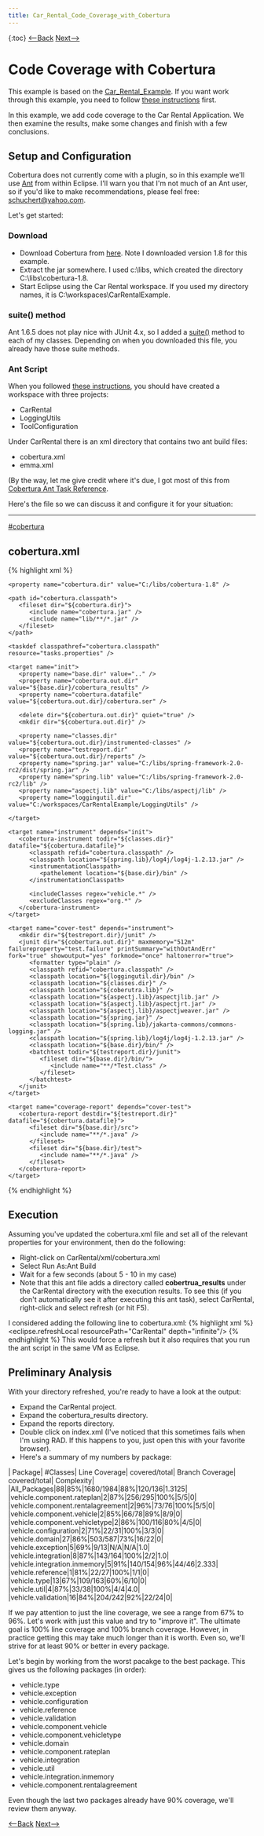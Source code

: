 ```yaml
---
title: Car_Rental_Code_Coverage_with_Cobertura
---
```

{:toc}
[<--Back](Car_Rental_Example)  [Next-->](Car_Rental_Code_Coverage_with_Cobertura_vehicle.type)

# Code Coverage with Cobertura

This example is based on the [Car_Rental_Example](Car_Rental_Example). If you want work through this example, you need to follow [these instructions](Car_Rental_Installation_and_Setup) first.

In this example, we add code coverage to the Car Rental Application. We then examine the results, make some changes and finish with a few conclusions. 

## Setup and Configuration
Cobertura does not currently come with a plugin, so in this example we'll use [Ant](http://ant.apache.org/) from within Eclipse. I'll warn you that I'm not much of an Ant user, so if you'd like to make recommendations, please feel free: schuchert@yahoo.com.

Let's get started:
### Download
* Download Cobertura from [here](http://cobertura.sourceforge.net/download.html). Note I downloaded version 1.8 for this example.
* Extract the jar somewhere. I used c:\libs\, which created the directory C:\libs\cobertura-1.8.
* Start Eclipse using the Car Rental workspace. If you used my directory names, it is C:\workspaces\CarRentalExample.

### suite() method
Ant 1.6.5 does not play nice with JUnit 4.x, so I added a [suite()](JUnit_4.xSuite) method to each of my classes. Depending on when you downloaded this file, you already have those suite methods.
 
### Ant Script
When you followed [these instructions](Car_Rental_Installation_and_Setup), you should have created a workspace with three projects:
* CarRental
* LoggingUtils
* ToolConfiguration

Under CarRental there is an xml directory that contains two ant build files:
* cobertura.xml
* emma.xml

(By the way, let me give credit where it's due, I got most of this from [Cobertura Ant Task Reference](http://cobertura.sourceforge.net/anttaskreference.html).

Here's the file so we can discuss it and configure it for your situation:

----
[#cobertura](#cobertura)
## cobertura.xml
{% highlight xml %}
 <?xml version="1.0" encoding="UTF-8"?>
 <project name="cobertura" default="coverage-report">
 
    <property name="cobertura.dir" value="C:/libs/cobertura-1.8" />
 
    <path id="cobertura.classpath">
       <fileset dir="${cobertura.dir}">
          <include name="cobertura.jar" />
          <include name="lib/**/*.jar" />
       </fileset>
    </path>
 
    <taskdef classpathref="cobertura.classpath" resource="tasks.properties" />
 
    <target name="init">
       <property name="base.dir" value=".." />
       <property name="cobertura.out.dir" value="${base.dir}/cobertura_results" />
       <property name="cobertura.datafile" value="${cobertura.out.dir}/cobertura.ser" />
 
       <delete dir="${cobertura.out.dir}" quiet="true" />
       <mkdir dir="${cobertura.out.dir}" />
 
       <property name="classes.dir" value="${cobertura.out.dir}/instrumented-classes" />
       <property name="testreport.dir" value="${cobertura.out.dir}/reports" />
       <property name="spring.jar" value="C:/libs/spring-framework-2.0-rc2/dist/spring.jar" />
       <property name="spring.lib" value="C:/libs/spring-framework-2.0-rc2/lib" />
       <property name="aspectj.lib" value="C:/libs/aspectj/lib" />
       <property name="loggingutil.dir" value="C:/workspaces/CarRentalExample/LoggingUtils" />
 
    </target>
 
    <target name="instrument" depends="init">
       <cobertura-instrument todir="${classes.dir}" datafile="${cobertura.datafile}">
          <classpath refid="cobertura.classpath" />
          <classpath location="${spring.lib}/log4j/log4j-1.2.13.jar" />
          <instrumentationClasspath>
             <pathelement location="${base.dir}/bin" />
          </instrumentationClasspath>
 
          <includeClasses regex="vehicle.*" />
          <excludeClasses regex="org.*" />
       </cobertura-instrument>
    </target>
 
    <target name="cover-test" depends="instrument">
       <mkdir dir="${testreport.dir}/junit" />
       <junit dir="${cobertura.out.dir}" maxmemory="512m" failureproperty="test.failure" printSummary="withOutAndErr" fork="true" showoutput="yes" forkmode="once" haltonerror="true">
          <formatter type="plain" />
          <classpath refid="cobertura.classpath" />
          <classpath location="${loggingutil.dir}/bin" />
          <classpath location="${classes.dir}" />
          <classpath location="${coberutra.lib}" />
          <classpath location="${aspectj.lib}/aspectjlib.jar" />
          <classpath location="${aspectj.lib}/aspectjrt.jar" />
          <classpath location="${aspectj.lib}/aspectjweaver.jar" />
          <classpath location="${spring.jar}" />
          <classpath location="${spring.lib}/jakarta-commons/commons-logging.jar" />
          <classpath location="${spring.lib}/log4j/log4j-1.2.13.jar" />
          <classpath location="${base.dir}/bin/" />
          <batchtest todir="${testreport.dir}/junit">
             <fileset dir="${base.dir}/bin/">
                <include name="**/*Test.class" />
             </fileset>
          </batchtest>
       </junit>
    </target>
 
    <target name="coverage-report" depends="cover-test">
       <cobertura-report destdir="${testreport.dir}" datafile="${cobertura.datafile}">
          <fileset dir="${base.dir}/src">
             <include name="**/*.java" />
          </fileset>
          <fileset dir="${base.dir}/test">
             <include name="**/*.java" />
          </fileset>
       </cobertura-report>
    </target>
 </project>
{% endhighlight %}

## Execution
Assuming you've updated the cobertura.xml file and set all of the relevant properties for your environment, then do the following:
* Right-click on CarRental/xml/cobertura.xml
* Select Run As:Ant Build
* Wait for a few seconds (about 5 - 10 in my case)
* Note that this ant file adds a directory called **cobertrua_results** under the CarRental directory with the execution results. To see this (if you don't automatically see it after executing this ant task), select CarRental, right-click and select refresh (or hit F5).

I considered adding the following line to cobertura.xml:
{% highlight xml %}
<eclipse.refreshLocal resourcePath="CarRental" depth="infinite"/>
{% endhighlight %}
This would force a refresh but it also requires that you run the ant script in the same VM as Eclipse.

## Preliminary Analysis
With your directory refreshed, you're ready to have a look at the output:
* Expand the CarRental project.
* Expand the cobertura_results directory.
* Expand the reports directory.
* Double click on index.xml (I've noticed that this sometimes fails when I'm using RAD. If this happens to you, just open this with your favorite browser).
* Here's a summary of my numbers by package:

| Package| #Classes| Line Coverage| covered/total| Branch Coverage| covered/total| Complexity|
|All_Packages|88|85%|1680/1984|88%|120/136|1.3125|
|vehicle.component.rateplan|2|87%|256/295|100%|5/5|0|
|vehicle.component.rentalagreement|2|96%|73/76|100%|5/5|0|
|vehicle.component.vehicle|2|85%|66/78|89%|8/9|0|
|vehicle.component.vehicletype|2|86%|100/116|80%|4/5|0|
|vehicle.configuration|2|71%|22/31|100%|3/3|0|
|vehicle.domain|27|86%|503/587|73%|16/22|0|
|vehicle.exception|5|69%|9/13|N/A|N/A|1.0|
|vehicle.integration|8|87%|143/164|100%|2/2|1.0|
|vehicle.integration.inmemory|5|91%|140/154|96%|44/46|2.333|
|vehicle.reference|1|81%|22/27|100%|1/1|0|
|vehicle.type|13|67%|109/163|60%|6/10|0|
|vehicle.util|4|87%|33/38|100%|4/4|4.0|
|vehicle.validation|16|84%|204/242|92%|22/24|0|

If we pay attention to just the line coverage, we see a range from 67% to 96%. Let's work with just this value and try to "improve it". The ultimate goal is 100% line coverage and 100% branch coverage. However, in practice getting this may take much longer than it is worth. Even so, we'll strive for at least 90% or better in every package.

Let's begin by working from the worst pacakge to the best package. This gives us the following packages (in order):
* vehicle.type
* vehicle.exception
* vehicle.configuration
* vehicle.reference
* vehicle.validation
* vehicle.component.vehicle
* vehicle.component.vehicletype
* vehicle.domain
* vehicle.component.rateplan
* vehicle.integration
* vehicle.util
* vehicle.integration.inmemory
* vehicle.component.rentalagreement

Even though the last two packages already have 90% coverage, we'll review them anyway.

[<--Back](Car_Rental_Example)  [Next-->](Car_Rental_Code_Coverage_with_Cobertura_vehicle.type)
